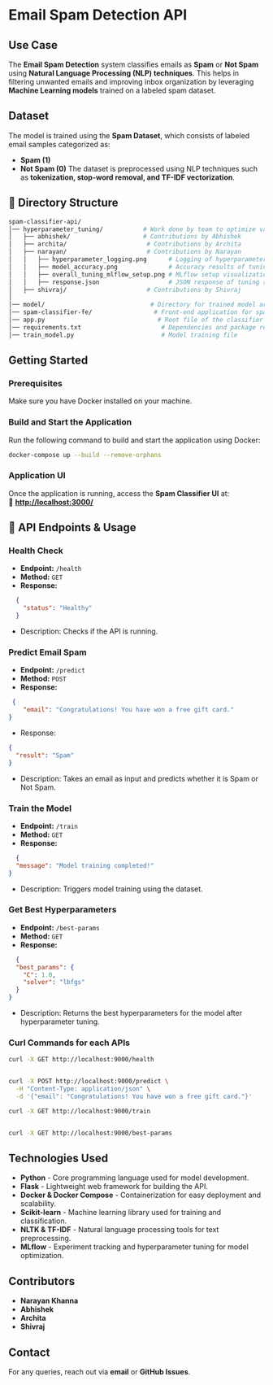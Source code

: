 # Email Spam Detection API
## Use Case
The **Email Spam Detection** system classifies emails as **Spam** or **Not Spam** using **Natural Language Processing (NLP) techniques**. This helps in filtering unwanted emails and improving inbox organization by leveraging **Machine Learning models** trained on a labeled spam dataset.
## Dataset
The model is trained using the **Spam Dataset**, which consists of labeled email samples categorized as:
- **Spam (1)**
- **Not Spam (0)**
The dataset is preprocessed using NLP techniques such as **tokenization, stop-word removal, and TF-IDF vectorization**.
## 📁 Directory Structure


```bash
spam-classifier-api/
│── hyperparameter_tuning/           # Work done by team to optimize various hyperparameters 
│   ├── abhishek/                    # Contributions by Abhishek
│   ├── archita/                      # Contributions by Archita
│   ├── narayan/                      # Contributions by Narayan
│   │   ├── hyperparameter_logging.png      # Logging of hyperparameter tuning
│   │   ├── model_accuracy.png              # Accuracy results of tuning
│   │   ├── overall_tuning_mlflow_setup.png # MLflow setup visualization
│   │   ├── response.json                   # JSON response of tuning results
│   ├── shivraj/                      # Contributions by Shivraj
│
│── model/                             # Directory for trained model artifacts
│── spam-classifier-fe/                 # Front-end application for spam classification
│── app.py                               # Root file of the classifier
│── requirements.txt                      # Dependencies and package requirements
│── train_model.py                        # Model training file
```


## Getting Started
### Prerequisites
Make sure you have Docker installed on your machine.

### Build and Start the Application
Run the following command to build and start the application using Docker:

```bash
docker-compose up --build --remove-orphans
```

### Application UI  
Once the application is running, access the **Spam Classifier UI** at:  
🔗 **[http://localhost:3000/](http://localhost:3000/)**


## 🔗 API Endpoints & Usage

###  Health Check
- **Endpoint:** `/health`
- **Method:** `GET`
- **Response:**

```json
  {
    "status": "Healthy"
  }
```
- Description: Checks if the API is running.


###  Predict Email Spam
- **Endpoint:** `/predict`
- **Method:** `POST`
- **Response:**

```json
 {
    "email": "Congratulations! You have won a free gift card."
}
```
- Response:

```json
{
  "result": "Spam"
}
```
- Description: Takes an email as input and predicts whether it is Spam or Not Spam.

### Train the Model
- **Endpoint:** `/train`
- **Method:** `GET`
- **Response:**

```json
  {
  "message": "Model training completed!"
}

```
- Description: Triggers model training using the dataset.

### Get Best Hyperparameters
- **Endpoint:** `/best-params`
- **Method:** `GET`
- **Response:**

```json
  {
  "best_params": {
    "C": 1.0,
    "solver": "lbfgs"
  }
}

```
- Description: Returns the best hyperparameters for the model after hyperparameter tuning.


###  Curl Commands for each APIs

```bash
curl -X GET http://localhost:9000/health


curl -X POST http://localhost:9000/predict \
  -H "Content-Type: application/json" \
  -d '{"email": "Congratulations! You have won a free gift card."}'

curl -X GET http://localhost:9000/train


curl -X GET http://localhost:9000/best-params

```


## Technologies Used
- **Python**  - Core programming language used for model development.
- **Flask** - Lightweight web framework for building the API.
- **Docker & Docker Compose** - Containerization for easy deployment and scalability.
- **Scikit-learn** - Machine learning library used for training and classification.
- **NLTK & TF-IDF** - Natural language processing tools for text preprocessing.
- **MLflow** - Experiment tracking and hyperparameter tuning for model optimization.


## Contributors
- **Narayan Khanna**  
- **Abhishek**  
- **Archita**  
- **Shivraj**  

## Contact
For any queries, reach out via **email** or **GitHub Issues**.
